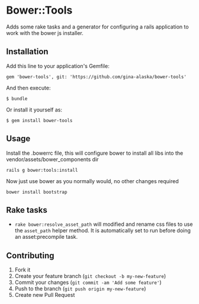 # Bower::Tools

Adds some rake tasks and a generator for configuring a rails application to work with the bower js installer.

## Installation

Add this line to your application's Gemfile:

    gem 'bower-tools', git: 'https://github.com/gina-alaska/bower-tools'

And then execute:

    $ bundle

Or install it yourself as:

    $ gem install bower-tools

## Usage

Install the .bowerrc file, this will configure bower to install all libs into the vendor/assets/bower_components dir

    rails g bower:tools:install

Now just use bower as you normally would, no other changes required

    bower install bootstrap

## Rake tasks

* `rake bower:resolve_asset_path` will modified and rename css files to use the `asset_path` helper method.  It is automatically set to run before doing an asset:precompile task.

## Contributing

1. Fork it
2. Create your feature branch (`git checkout -b my-new-feature`)
3. Commit your changes (`git commit -am 'Add some feature'`)
4. Push to the branch (`git push origin my-new-feature`)
5. Create new Pull Request
